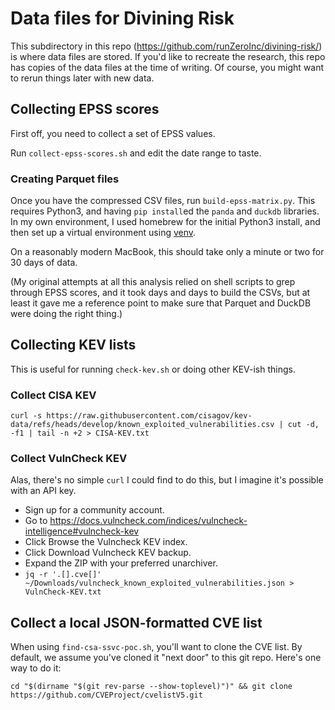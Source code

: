 # Data files for Divining Risk

This subdirectory in this repo (https://github.com/runZeroInc/divining-risk/) is where data files are stored.
If you'd like to recreate the research, this repo has copies of the data files at the time of writing. Of course,
you might want to rerun things later with new data.

## Collecting EPSS scores

First off, you need to collect a set of EPSS values.

Run `collect-epss-scores.sh` and edit the date range to taste.

### Creating Parquet files

Once you have the compressed CSV files, run `build-epss-matrix.py`. This requires Python3, and having
`pip install`ed the `panda` and `duckdb` libraries. In my own environment, I used homebrew for the
initial Python3 install, and then set up a virtual environment using [venv](https://docs.python.org/3/library/venv.html).

On a reasonably modern MacBook, this should take only a minute or two for 30 days of data.

(My original attempts at all this analysis relied on shell scripts to grep through
EPSS scores, and it took days and days to build the CSVs, but at least it gave me a reference
point to make sure that Parquet and DuckDB were doing the right thing.)

## Collecting KEV lists

This is useful for running `check-kev.sh` or doing other KEV-ish things.

### Collect CISA KEV

```
curl -s https://raw.githubusercontent.com/cisagov/kev-data/refs/heads/develop/known_exploited_vulnerabilities.csv | cut -d, -f1 | tail -n +2 > CISA-KEV.txt
```

### Collect VulnCheck KEV

Alas, there's no simple `curl` I could find to do this, but I imagine it's possible with an API key.

- Sign up for a community account.
- Go to https://docs.vulncheck.com/indices/vulncheck-intelligence#vulncheck-kev
- Click Browse the Vulncheck KEV index.
- Click Download Vulncheck KEV backup.
- Expand the ZIP with your preferred unarchiver.
- `jq -r '.[].cve[]' ~/Downloads/vulncheck_known_exploited_vulnerabilities.json > VulnCheck-KEV.txt`

## Collect a local JSON-formatted CVE list

When using `find-csa-ssvc-poc.sh`, you'll want to clone the CVE list. By default, we assume
you've cloned it "next door" to this git repo. Here's one way to do it:

`cd "$(dirname "$(git rev-parse --show-toplevel)")" && git clone https://github.com/CVEProject/cvelistV5.git`
